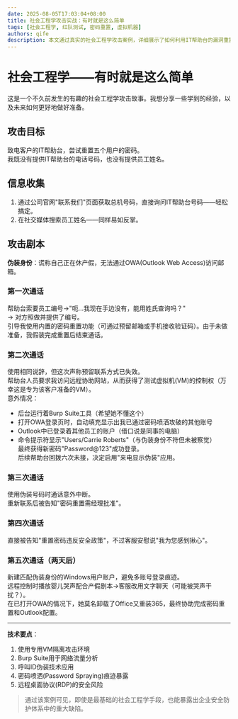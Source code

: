 ```yaml
---
date: 2025-08-05T17:03:04+08:00
title: 社会工程学攻击实战：有时就是这么简单
tags: [社会工程学, 红队测试, 密码重置, 虚拟机器]
authors: qife
description: 本文通过真实的社会工程学攻击案例，详细展示了如何利用IT帮助台的漏洞重置用户密码，涉及虚拟机环境准备、呼叫ID伪装等技术细节，揭示了企业安全防护中的薄弱环节。
---
```


# 社会工程学——有时就是这么简单

这是一个不久前发生的有趣的社会工程学攻击故事。我想分享一些学到的经验，以及未来如何更好地做好准备。

## 攻击目标
致电客户的IT帮助台，尝试重置五个用户的密码。  
我既没有提供IT帮助台的电话号码，也没有提供员工姓名。

## 信息收集
1. 通过公司官网"联系我们"页面获取总机号码，直接询问IT帮助台号码——轻松搞定。
2. 在社交媒体搜索员工姓名——同样易如反掌。

## 攻击剧本
**伪装身份**：谎称自己正在休产假，无法通过OWA(Outlook Web Access)访问邮箱。

### 第一次通话
帮助台索要员工编号→"呃...我现在手边没有，能用姓氏查询吗？"  
→ 对方照做并提供了编号。  
引导我使用内置的密码重置功能（可通过预留邮箱或手机接收验证码）。由于未做准备，我假装完成重置后结束通话。

### 第二次通话
使用相同说辞，但这次声称预留联系方式已失效。  
帮助台人员要求我访问远程协助网站，从而获得了测试虚拟机(VM)的控制权（万幸这是专为该客户准备的VM）。  
意外情况：  
- 后台运行着Burp Suite工具（希望她不懂这个）  
- 打开OWA登录页时，自动填充显示出我已通过密码喷洒攻破的其他账号  
- Outlook中已登录着其他员工的账户（借口说是同事的电脑）  
- 命令提示符显示"Users/Carrie Roberts"（与伪装身份不符但未被察觉）  
最终获得新密码"Password@123"成功登录。  
后续帮助台回拨六次未接，决定启用"来电显示伪装"应用。

### 第三次通话
使用伪装号码时通话意外中断。  
重新联系后被告知"密码重置需经理批准"。

### 第四次通话
直接被告知"重置密码违反安全政策"，不过客服安慰说"我为您感到揪心"。

### 第五次通话（两天后）
新建匹配伪装身份的Windows用户账户，避免多账号登录痕迹。  
远程控制时播放婴儿哭声配合产假剧本→客服改用文字聊天（可能被哭声干扰？）。  
在已打开OWA的情况下，她莫名卸载了Office又重装365，最终协助完成密码重置和Outlook配置。

---

**技术要点**：  
1. 使用专用VM隔离攻击环境  
2. Burp Suite用于网络流量分析  
3. 呼叫ID伪装技术应用  
4. 密码喷洒(Password Spraying)痕迹暴露  
5. 远程桌面协议(RDP)的安全风险  

> 通过该案例可见，即使是最基础的社会工程学手段，也能暴露出企业安全防护体系中的重大缺陷。